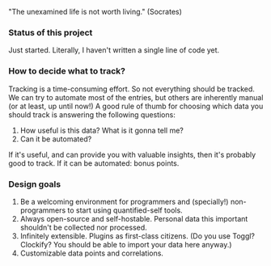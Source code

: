 "The unexamined life is not worth living." (Socrates)
### Status of this project
Just started. Literally, I haven't written a single line of code yet.
### How to decide what to track?
Tracking is a time-consuming effort. So not everything should be tracked. We can try to automate most of the entries, but others are inherently manual (or at least, up until now!)
A good rule of thumb for choosing which data you should track is answering the following questions:
1. How useful is this data? What is it gonna tell me? 
2. Can it be automated?

If it's useful, and can provide you with valuable insights, then it's probably good to track.
If it can be automated: bonus points.
### Design goals
1. Be a welcoming environment for programmers and (specially!) non-programmers to start using quantified-self tools.
2. Always open-source and self-hostable. Personal data this important shouldn't be collected nor processed.
3. Infinitely extensible. Plugins as first-class citizens. (Do you use Toggl? Clockify? You should be able to import your data here anyway.)
4. Customizable data points and correlations.
